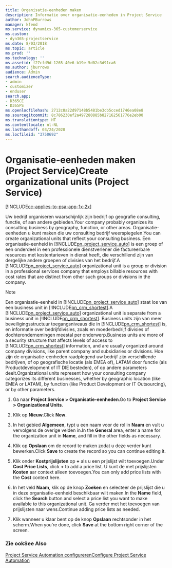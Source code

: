 ```yaml
---
title: Organisatie-eenheden maken
description: Informatie over organisatie-eenheden in Project Service
author: JohnPBurrows
manager: kfend
ms.service: dynamics-365-customerservice
ms.custom:
- dyn365-projectservice
ms.date: 8/03/2018
ms.topic: article
ms.prod: ''
ms.technology: ''
ms.assetid: f27cfd9d-1265-40e6-b19e-5d02c3d91ca6
ms.author: jburrows
audience: Admin
search.audienceType:
- admin
- customizer
- enduser
search.app:
- D365CE
- D365PS
ms.openlocfilehash: 2712c8a22d97148b5481be3cb5cced1746ea08e8
ms.sourcegitcommit: 8c786230ef2a497280885b827162561776e2eb00
ms.translationtype: HT
ms.contentlocale: nl-NL
ms.lasthandoff: 03/24/2020
ms.locfileid: "3750692"
---
```

# <a name="create-organizational-units-project-service"></a><span data-ttu-id="3ddb3-103">Organisatie-eenheden maken (Project Service)</span><span class="sxs-lookup"><span data-stu-id="3ddb3-103">Create organizational units (Project Service)</span></span>

[!INCLUDE[cc-applies-to-psa-app-1x-2x](../includes/cc-applies-to-psa-app-1x-2x.md)]

<span data-ttu-id="3ddb3-104">Uw bedrijf organiseren waarschijnlijk zijn bedrijf op geografie consulting, functie, of aan andere gebieden.</span><span class="sxs-lookup"><span data-stu-id="3ddb3-104">Your company probably organizes its consulting business by geography, function, or other areas.</span></span> <span data-ttu-id="3ddb3-105">Organisatie-eenheden u kunt maken die uw consulting bedrijf weerspiegelen.</span><span class="sxs-lookup"><span data-stu-id="3ddb3-105">You can create organizational units that reflect your consulting business.</span></span> <span data-ttu-id="3ddb3-106">Een organisatie-eenheid in [!INCLUDE[pn_project_service_auto](../includes/pn-project-service-auto.md)] is een groep of een onderdeel in een professionele dienstverlener die factureerbare resources met kostentarieven in dienst heeft, die verschillend zijn van dergelijke andere groepen of divisies van het bedrijf.</span><span class="sxs-lookup"><span data-stu-id="3ddb3-106">A [!INCLUDE[pn_project_service_auto](../includes/pn-project-service-auto.md)] organizational unit is a group or division in a professional services company that employs billable resources with cost rates that are distinct from other such groups or divisions in the company.</span></span>  
  
> [!NOTE]
>  <span data-ttu-id="3ddb3-107">Een organisatie-eenheid in [!INCLUDE[pn_project_service_auto](../includes/pn-project-service-auto.md)] staat los van een business unit in [!INCLUDE[pn_crm_shortest](../includes/pn-crm-shortest.md)].</span><span class="sxs-lookup"><span data-stu-id="3ddb3-107">A [!INCLUDE[pn_project_service_auto](../includes/pn-project-service-auto.md)] organizational unit is separate from a business unit in [!INCLUDE[pn_crm_shortest](../includes/pn-crm-shortest.md)].</span></span> <span data-ttu-id="3ddb3-108">Business units zijn van meer beveiligingsstructuur toegangsniveaus die in [!INCLUDE[pn_crm_shortest](../includes/pn-crm-shortest.md)] is, en informatie over bedrijfdivisies, zoals en moederbedrijf divisies of dochterondernemingen meestal per onderwerp.</span><span class="sxs-lookup"><span data-stu-id="3ddb3-108">Business units are more of a security structure that affects levels of access to [!INCLUDE[pn_crm_shortest](../includes/pn-crm-shortest.md)] information, and are usually organized around company divisions, like parent company and subsidiaries or divisions.</span></span> <span data-ttu-id="3ddb3-109">Hoe zijn de organisatie-eenheden raadplegend uw bedrijf zijn verschillende bedrijven, of op geografische locatie (als EMEA of), LATAM door functie (als Productdevelopment of IT DIE besteden), of op andere parameters deelt.</span><span class="sxs-lookup"><span data-stu-id="3ddb3-109">Organizational units represent how your consulting company categorizes its different businesses, whether by geographic location (like EMEA or LATAM), by function (like Product Development or IT Outsourcing), or by other parameters.</span></span>  
  
1.  <span data-ttu-id="3ddb3-110">Ga naar **Project Service > Organisatie-eenheden**.</span><span class="sxs-lookup"><span data-stu-id="3ddb3-110">Go to **Project Service > Organizational Units**.</span></span>  
  
2.  <span data-ttu-id="3ddb3-111">Klik op **Nieuw**.</span><span class="sxs-lookup"><span data-stu-id="3ddb3-111">Click **New**.</span></span>  
  
3.  <span data-ttu-id="3ddb3-112">In het gebied **Algemeen**, typt u een naam voor de rol in **Naam** en vult u vervolgens de overige velden in.</span><span class="sxs-lookup"><span data-stu-id="3ddb3-112">In the **General** area, enter a name for the organization unit in **Name**, and fill in the other fields as necessary.</span></span>  
  
4.  <span data-ttu-id="3ddb3-113">Klik op **Opslaan** om de record te maken zodat u deze verder kunt bewerken.</span><span class="sxs-lookup"><span data-stu-id="3ddb3-113">Click **Save** to create the record so you can continue editing it.</span></span>  
  
5.  <span data-ttu-id="3ddb3-114">Klik onder **Kostprijslijsten** op **+** als u een prijslijst wilt toevoegen.</span><span class="sxs-lookup"><span data-stu-id="3ddb3-114">Under **Cost Price Lists**, click **+** to add a price list.</span></span> <span data-ttu-id="3ddb3-115">U kunt de met prijslijsten **Kosten** aar context alleen toevoegen.</span><span class="sxs-lookup"><span data-stu-id="3ddb3-115">You can only add price lists with the **Cost** context here.</span></span>  
  
6.  <span data-ttu-id="3ddb3-116">In het veld **Naam**, klik op de knop **Zoeken** en selecteer de prijslijst die u in deze organisatie-eenheid beschikbaar wilt maken.</span><span class="sxs-lookup"><span data-stu-id="3ddb3-116">In the **Name** field, click the **Search** button and select a price list you want to make available to this organizational unit.</span></span> <span data-ttu-id="3ddb3-117">Ga verder met het toevoegen van prijslijsten naar wens.</span><span class="sxs-lookup"><span data-stu-id="3ddb3-117">Continue adding price lists as needed.</span></span>  
  
7.  <span data-ttu-id="3ddb3-118">Klik wanneer u klaar bent op de knop **Opslaan** rechtsonder in het scherm.</span><span class="sxs-lookup"><span data-stu-id="3ddb3-118">When you’re done, click **Save** at the bottom right corner of the screen.</span></span>  
  
### <a name="see-also"></a><span data-ttu-id="3ddb3-119">Zie ook</span><span class="sxs-lookup"><span data-stu-id="3ddb3-119">See Also</span></span>  
 [<span data-ttu-id="3ddb3-120">Project Service Automation configureren</span><span class="sxs-lookup"><span data-stu-id="3ddb3-120">Configure Project Service Automation</span></span>](../project-service/configure.md)
